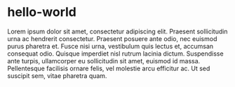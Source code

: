 # hello-world
Lorem ipsum dolor sit amet, consectetur adipiscing elit. Praesent sollicitudin urna ac hendrerit consectetur. Praesent posuere ante odio, nec euismod purus pharetra et. Fusce nisi urna, vestibulum quis lectus et, accumsan consequat odio. Quisque imperdiet nisl rutrum lacinia dictum. Suspendisse ante turpis, ullamcorper eu sollicitudin sit amet, euismod id massa. Pellentesque facilisis ornare felis, vel molestie arcu efficitur ac. Ut sed suscipit sem, vitae pharetra quam. 
